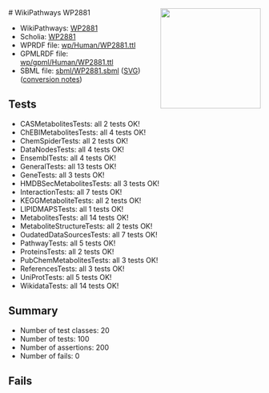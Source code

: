 <img style="float: right; width: 200px" src="../logo.png" />
# WikiPathways WP2881

* WikiPathways: [WP2881](https://identifiers.org/wikipathways:WP2881)
* Scholia: [WP2881](https://scholia.toolforge.org/wikipathways/WP2881)
* WPRDF file: [wp/Human/WP2881.ttl](../wp/Human/WP2881.ttl)
* GPMLRDF file: [wp/gpml/Human/WP2881.ttl](../wp/gpml/Human/WP2881.ttl)
* SBML file: [sbml/WP2881.sbml](../sbml/WP2881.sbml) ([SVG](../sbml/WP2881.svg)) ([conversion notes](../sbml/WP2881.txt))

## Tests
* CASMetabolitesTests: all 2 tests OK!
* ChEBIMetabolitesTests: all 4 tests OK!
* ChemSpiderTests: all 2 tests OK!
* DataNodesTests: all 4 tests OK!
* EnsemblTests: all 4 tests OK!
* GeneralTests: all 13 tests OK!
* GeneTests: all 3 tests OK!
* HMDBSecMetabolitesTests: all 3 tests OK!
* InteractionTests: all 7 tests OK!
* KEGGMetaboliteTests: all 2 tests OK!
* LIPIDMAPSTests: all 1 tests OK!
* MetabolitesTests: all 14 tests OK!
* MetaboliteStructureTests: all 2 tests OK!
* OudatedDataSourcesTests: all 7 tests OK!
* PathwayTests: all 5 tests OK!
* ProteinsTests: all 2 tests OK!
* PubChemMetabolitesTests: all 3 tests OK!
* ReferencesTests: all 3 tests OK!
* UniProtTests: all 5 tests OK!
* WikidataTests: all 14 tests OK!


## Summary

* Number of test classes: 20
* Number of tests: 100
* Number of assertions: 200
* Number of fails: 0

## Fails

